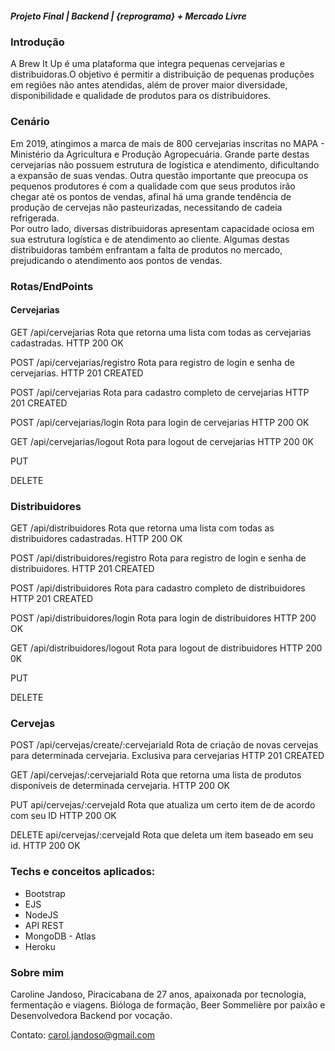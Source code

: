 ##### Projeto Final | Backend | {reprograma} + Mercado Livre 

### Introdução
A Brew It Up é uma plataforma que integra pequenas cervejarias e distribuidoras.O objetivo é permitir a distribuição de pequenas produções em regiões não antes atendidas, além de prover maior diversidade, disponibilidade e qualidade de produtos para os distribuidores.

### Cenário
Em 2019, atingimos a marca de mais de 800 cervejarias inscritas no MAPA - Ministério da Agricultura e Produção Agropecuária. Grande parte destas cervejarias não possuem estrutura de logística e atendimento, dificultando a expansão de suas vendas. Outra questão importante que preocupa os pequenos produtores é com a qualidade com que seus produtos irão chegar até os pontos de vendas, afinal há uma grande tendência de produção de cervejas não pasteurizadas, necessitando de cadeia refrigerada. </br>
Por outro lado, diversas distribuidoras apresentam capacidade ociosa em sua estrutura logística e de atendimento ao cliente. Algumas destas distribuidoras também enfrantam a falta de produtos no mercado, prejudicando o atendimento aos pontos de vendas. 

### Rotas/EndPoints

#### Cervejarias

GET /api/cervejarias Rota que retorna uma lista com todas as cervejarias cadastradas. HTTP 200 OK 

POST /api/cervejarias/registro Rota para registro de login e senha de cervejarias. HTTP 201 CREATED 

POST /api/cervejarias Rota para cadastro completo de cervejarias HTTP 201 CREATED

POST /api/cervejarias/login Rota para login de cervejarias HTTP 200 OK

GET /api/cervejarias/logout Rota para logout de cervejarias HTTP 200 0K

PUT

DELETE

### Distribuidores

GET /api/distribuidores Rota que retorna uma lista com todas as distribuidores cadastradas. HTTP 200 OK 

POST /api/distribuidores/registro Rota para registro de login e senha de distribuidores. HTTP 201 CREATED 

POST /api/distribuidores Rota para cadastro completo de distribuidores HTTP 201 CREATED

POST /api/distribuidores/login Rota para login de distribuidores HTTP 200 OK

GET /api/distribuidores/logout Rota para logout de distribuidores HTTP 200 0K

PUT

DELETE

### Cervejas

POST /api/cervejas/create/:cervejariaId Rota de criação de novas cervejas para determinada cervejaria. Exclusiva para cervejarias HTTP 201 CREATED

GET /api/cervejas/:cervejariaId Rota que retorna uma lista de produtos disponíveis de determinada cervejaria. HTTP 200 OK

PUT api/cervejas/:cervejaId Rota que atualiza um certo item de de acordo com seu ID HTTP 200 OK

DELETE api/cervejas/:cervejaId Rota que deleta um item baseado em seu id. HTTP 200 OK

### Techs e conceitos aplicados: 
- Bootstrap
- EJS
- NodeJS
- API REST
- MongoDB - Atlas
- Heroku

### Sobre mim
Caroline Jandoso, Piracicabana de 27 anos, apaixonada por tecnologia, fermentação e viagens. Bióloga de formação, Beer Sommelière por paixão e Desenvolvedora Backend por vocação. 

Contato: carol.jandoso@gmail.com
